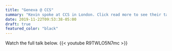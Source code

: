 ```yaml
---
title: "Geneva @ CCS"
summary: "Kevin spoke at CCS in London. Click read more to see their talk and slides."
date: 2019-11-22T09:53:38-05:00
draft: true
featured_color: "black"
---
```


Watch the full talk below.
{{< youtube R9TWLO5N7mc >}}

